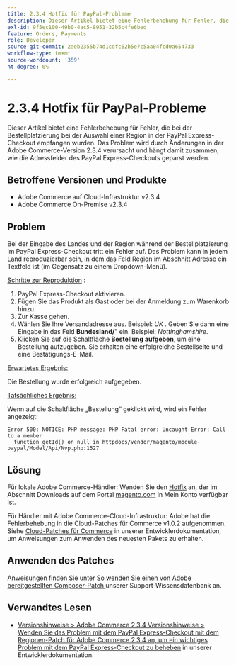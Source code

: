 ```yaml
---
title: 2.3.4 Hotfix für PayPal-Probleme
description: Dieser Artikel bietet eine Fehlerbehebung für Fehler, die bei der Bestellplatzierung bei der Auswahl einer Region in der PayPal Express-Checkout empfangen wurden. Das Problem wird durch Änderungen in der Adobe Commerce-Version 2.3.4 verursacht und hängt damit zusammen, wie die Adressfelder des PayPal Express-Checkouts geparst werden.
exl-id: 9f5ec100-49b0-4ac5-8951-32b5c4fe6bed
feature: Orders, Payments
role: Developer
source-git-commit: 2aeb2355b74d1cdfc62b5e7c5aa04fcd0a654733
workflow-type: tm+mt
source-wordcount: '359'
ht-degree: 0%

---
```


# 2.3.4 Hotfix für PayPal-Probleme

Dieser Artikel bietet eine Fehlerbehebung für Fehler, die bei der Bestellplatzierung bei der Auswahl einer Region in der PayPal Express-Checkout empfangen wurden. Das Problem wird durch Änderungen in der Adobe Commerce-Version 2.3.4 verursacht und hängt damit zusammen, wie die Adressfelder des PayPal Express-Checkouts geparst werden.

## Betroffene Versionen und Produkte

* Adobe Commerce auf Cloud-Infrastruktur v2.3.4
* Adobe Commerce On-Premise v2.3.4

## Problem

Bei der Eingabe des Landes und der Region während der Bestellplatzierung im PayPal Express-Checkout tritt ein Fehler auf. Das Problem kann in jedem Land reproduzierbar sein, in dem das Feld Region im Abschnitt Adresse ein Textfeld ist (im Gegensatz zu einem Dropdown-Menü).

<u>Schritte zur Reproduktion</u> :

1. PayPal Express-Checkout aktivieren.
1. Fügen Sie das Produkt als Gast oder bei der Anmeldung zum Warenkorb hinzu.
1. Zur Kasse gehen.
1. Wählen Sie Ihre Versandadresse aus. Beispiel: *UK* . Geben Sie dann eine Eingabe in das Feld **Bundesland/**&quot; ein. Beispiel: *Nottinghamshire*.
1. Klicken Sie auf die Schaltfläche **Bestellung aufgeben**, um eine Bestellung aufzugeben. Sie erhalten eine erfolgreiche Bestellseite und eine Bestätigungs-E-Mail.

<u>Erwartetes Ergebnis:</u>

Die Bestellung wurde erfolgreich aufgegeben.

<u>Tatsächliches Ergebnis:</u>

Wenn auf die Schaltfläche „Bestellung“ geklickt wird, wird ein Fehler angezeigt:

```
Error 500: NOTICE: PHP message: PHP Fatal error: Uncaught Error: Call to a member
  function getId() on null in httpdocs/vendor/magento/module-paypal/Model/Api/Nvp.php:1527
```

## Lösung

Für lokale Adobe Commerce-Händler: Wenden Sie den [Hotfix](https://magento.com/tech-resources/download#download2353) an, der im Abschnitt Downloads auf dem Portal [magento.com](https://magento.com) in Mein Konto verfügbar ist.

Für Händler mit Adobe Commerce-Cloud-Infrastruktur: Adobe hat die Fehlerbehebung in die Cloud-Patches für Commerce v1.0.2 aufgenommen. Siehe [Cloud-Patches für Commerce](https://experienceleague.adobe.com/en/docs/commerce-cloud-service/user-guide/release-notes/cloud-patches?itm_source=devdocs&amp;itm_medium=quick_search&amp;itm_campaign=federated_search&amp;itm_term=cloud%20patche) in unserer Entwicklerdokumentation, um Anweisungen zum Anwenden des neuesten Pakets zu erhalten.

## Anwenden des Patches

Anweisungen finden Sie unter [So wenden Sie einen von Adobe bereitgestellten Composer-Patch ](/help/how-to/general/how-to-apply-a-composer-patch-provided-by-magento.md) unserer Support-Wissensdatenbank an.

## Verwandtes Lesen

* [Versionshinweise > Adobe Commerce 2.3.4 Versionshinweise > Wenden Sie das Problem mit dem PayPal Express-Checkout mit dem Regionen-Patch für Adobe Commerce 2.3.4 an, um ein wichtiges Problem mit dem PayPal Express-Checkout zu beheben](https://commerce-docs.github.io/devdocs-archive/2.3/guides/v2.3/release-notes/release-notes-2-3-4-commerce.html#apply-the-paypal-express-checkout-issue-with-region-patch-for-magento-234-to-address-a-critical-paypal-express-checkout-issue) in unserer Entwicklerdokumentation.
